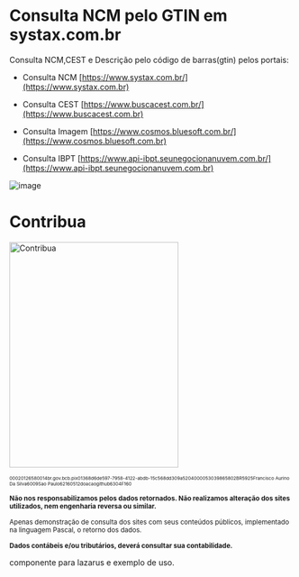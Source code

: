# Consulta NCM pelo GTIN em systax.com.br
Consulta NCM,CEST e Descrição pelo código de barras(gtin) pelos portais: <p>
- Consulta NCM [https://www.systax.com.br/](https://www.systax.com.br)<p>
- Consulta CEST [https://www.buscacest.com.br/](https://www.buscacest.com.br)<p>
- Consulta Imagem [https://www.cosmos.bluesoft.com.br/](https://www.cosmos.bluesoft.com.br)<p>
- Consulta IBPT [https://www.api-ibpt.seunegocionanuvem.com.br/](https://www.api-ibpt.seunegocionanuvem.com.br)<p>

![image](https://github.com/user-attachments/assets/28a4edfb-ce90-42e6-bf83-266f2324accb)



# Contribua

<img src="https://github.com/user-attachments/assets/90d3ce04-6068-4e57-88a1-f0519068d73a" alt="Contribua" width="300" height="400">

<p><small><small><small>00020126580014br.gov.bcb.pix01368d6de597-7958-4122-abdb-15c568dd309a5204000053039865802BR5925Francisco Aurino Da Silva6009Sao Paulo62160512doacaogithub6304F160</small></small></small></p>



<p><small><strong>Não nos responsabilizamos pelos dados retornados. Não realizamos alteração dos sites utilizados, nem engenharia reversa ou similar.</strong></small></p>
<p><small>Apenas demonstração de consulta dos sites com seus conteúdos públicos, implementado na linguagem Pascal, o retorno dos dados.</small></p>
<p><small><strong>Dados contábeis e/ou tributários, deverá consultar sua contabilidade.</strong></small></p>

componente para lazarus e exemplo de uso.
